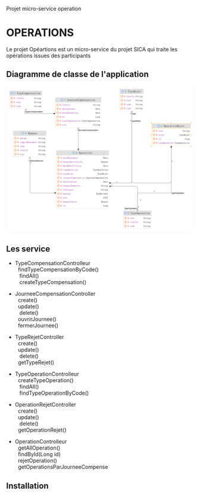 Projet micro-service operation


# OPERATIONS

Le projet Opéartions  est un micro-service du projet SICA qui traite les opérations issues des participants

## Diagramme de classe de l'application

![Logo du Projet](Operations.png)


## Les service
- TypeCompensationControlleur
  <br> &nbsp;&nbsp;findTypeCompensationByCode()
  <br> &nbsp;&nbsp; findAll()
  <br> &nbsp;&nbsp; createTypeCompensation()


- JourneeCompensationController
  <br> &nbsp;&nbsp;create()
  <br> &nbsp;&nbsp;update()
  <br> &nbsp;&nbsp; delete()
  <br> &nbsp;&nbsp;ouvrirJournee()
  <br> &nbsp;&nbsp;fermerJournee() 

- TypeRejetController
  <br> &nbsp;&nbsp;create()
  <br> &nbsp;&nbsp;update()
  <br> &nbsp;&nbsp; delete()
  <br> &nbsp;&nbsp;getTypeRejet()


- TypeOperationControlleur
  <br> &nbsp;&nbsp;createTypeOperation()
  <br> &nbsp;&nbsp; findAll()
  <br> &nbsp;&nbsp; findTypeOperationByCode()


- OperationRejetController
  <br> &nbsp;&nbsp;create()
  <br> &nbsp;&nbsp;update()
  <br> &nbsp;&nbsp; delete()
  <br> &nbsp;&nbsp;getOperationRejet()


- OperationControlleur
 <br> &nbsp;&nbsp;getAllOperation()
 <br> &nbsp;&nbsp;findById(Long id)
 <br> &nbsp;&nbsp;rejetOperation()
 <br> &nbsp;&nbsp;getOperationsParJourneeCompense


## Installation


